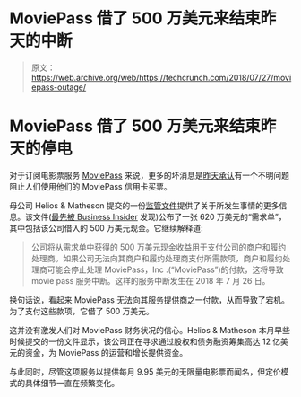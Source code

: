 # MoviePass 借了 500 万美元来结束昨天的中断

> 原文：<https://web.archive.org/web/https://techcrunch.com/2018/07/27/moviepass-outage/>

# MoviePass 借了 500 万美元来结束昨天的停电

对于订阅电影票服务 [MoviePass](https://web.archive.org/web/20230307140353/http://moviepass.com/) 来说，更多的坏消息是[昨天承认](https://web.archive.org/web/20230307140353/https://twitter.com/MoviePass/status/1022605501182496768)有一个不明问题阻止人们使用他们的 MoviePass 信用卡买票。

母公司 Helios & Matheson 提交的一份[监管文件](https://web.archive.org/web/20230307140353/https://www.sec.gov/Archives/edgar/data/1040792/000121390018009741/f8k072618_heliosmatheson.htm)提供了关于所发生事情的更多信息。该文件([最先被 Business Insider](https://web.archive.org/web/20230307140353/https://www.businessinsider.com/moviepass-outage-caused-by-company-temporarily-running-out-of-cash-2018-7) 发现)公布了一张 620 万美元的“需求单”，其中包括该公司借入的 500 万美元现金。它继续解释道:

> 公司将从需求单中获得的 500 万美元现金收益用于支付公司的商户和履约处理商。如果公司无法向其商户和履约处理商支付所需款项，商户和履约处理商可能会停止处理 MoviePass，Inc .(“MoviePass”)的付款，这将导致 movie pass 服务中断。这样的服务中断发生在 2018 年 7 月 26 日。

换句话说，看起来 MoviePass 无法向其服务提供商之一付款，从而导致了宕机。为了支付这些款项，它借了 500 万美元。

这并没有激发人们对 MoviePass 财务状况的信心。Helios & Matheson 本月早些时候提交的一份文件显示，该公司正在寻求通过股权和债务融资筹集高达 12 亿美元的资金，为 MoviePass 的运营和增长提供资金。

与此同时，尽管这项服务以提供每月 9.95 美元的无限量电影票而闻名，但定价模式的具体细节一直在频繁变化。